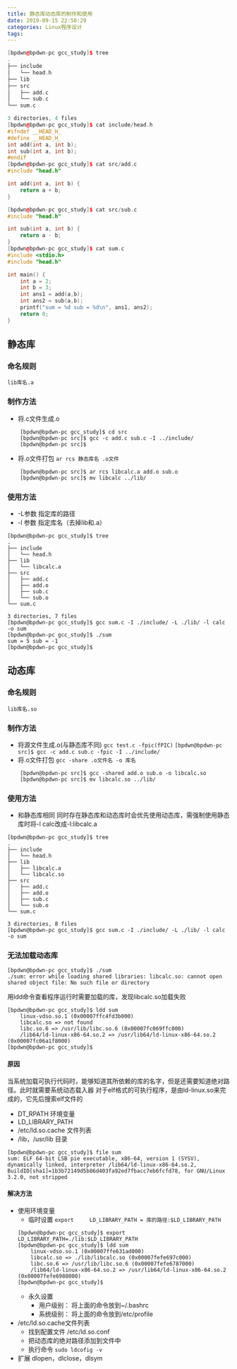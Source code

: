 ```yaml
---
title: 静态库动态库的制作和使用
date: 2019-09-15 22:50:29
categories: Linux程序设计
tags:
---
```


```c++
[bpdwn@bpdwn-pc gcc_study]$ tree
.
├── include
│   └── head.h
├── lib
├── src
│   ├── add.c
│   └── sub.c
└── sum.c

3 directories, 4 files
[bpdwn@bpdwn-pc gcc_study]$ cat include/head.h 
#ifndef __HEAD_H_
#define __HEAD_H_
int add(int a, int b);
int sub(int a, int b);
#endif
[bpdwn@bpdwn-pc gcc_study]$ cat src/add.c 
#include "head.h"

int add(int a, int b) {
	return a + b;
}

[bpdwn@bpdwn-pc gcc_study]$ cat src/sub.c 
#include "head.h"

int sub(int a, int b) {
	return a - b;
}
[bpdwn@bpdwn-pc gcc_study]$ cat sum.c 
#include <stdio.h>
#include "head.h"

int main() {
	int a = 2;
	int b = 3;
	int ans1 = add(a,b);
	int ans2 = sub(a,b);
	printf("sum = %d sub = %d\n", ans1, ans2);
	return 0;
}


```

## 静态库
### 命名规则
	lib库名.a
### 制作方法
- 将.c文件生成.o
```
	[bpdwn@bpdwn-pc gcc_study]$ cd src
	[bpdwn@bpdwn-pc src]$ gcc -c add.c sub.c -I ../include/
	[bpdwn@bpdwn-pc src]$ 
```
- 将.o文件打包
	`ar rcs 静态库名 .o文件`
```
	[bpdwn@bpdwn-pc src]$ ar rcs libcalc.a add.o sub.o
	[bpdwn@bpdwn-pc src]$ mv libcalc ../lib/
```
### 使用方法
- -L参数 指定库的路径
- -l 参数 指定库名（去掉lib和.a）
```
[bpdwn@bpdwn-pc gcc_study]$ tree
.
├── include
│   └── head.h
├── lib
│   └── libcalc.a
├── src
│   ├── add.c
│   ├── add.o
│   ├── sub.c
│   └── sub.o
└── sum.c

3 directories, 7 files
[bpdwn@bpdwn-pc gcc_study]$ gcc sum.c -I ./include/ -L ./lib/ -l calc -o sum
[bpdwn@bpdwn-pc gcc_study]$ ./sum 
sum = 5 sub = -1
[bpdwn@bpdwn-pc gcc_study]$ 
```

## 动态库
### 命名规则
	lib库名.so
### 制作方法
- 将源文件生成.o(与静态库不同)
	`gcc test.c -fpic(fPIC)`
	`[bpdwn@bpdwn-pc src]$ gcc -c add.c sub.c -fpic -I ../include/`
- 将.o文件打包
	`gcc -share .o文件名 -o 库名`
```
	[bpdwn@bpdwn-pc src]$ gcc -shared add.o sub.o -o libcalc.so
	[bpdwn@bpdwn-pc src]$ mv libcalc.so ../lib/
```
### 使用方法
- 和静态库相同
   同时存在静态库和动态库时会优先使用动态库，需强制使用静态
   库时将-l calc改成-l:libcalc.a
```
[bpdwn@bpdwn-pc gcc_study]$ tree
.
├── include
│   └── head.h
├── lib
│   ├── libcalc.a
│   └── libcalc.so
├── src
│   ├── add.c
│   ├── add.o
│   ├── sub.c
│   └── sub.o
└── sum.c

3 directories, 8 files
[bpdwn@bpdwn-pc gcc_study]$ gcc sum.c -I ./include/ -L ./lib/ -l calc -o sum
```
### 无法加载动态库
```
[bpdwn@bpdwn-pc gcc_study]$ ./sum 
./sum: error while loading shared libraries: libcalc.so: cannot open shared object file: No such file or directory
```
用ldd命令查看程序运行时需要加载的库，发现libcalc.so加载失败
```
[bpdwn@bpdwn-pc gcc_study]$ ldd sum
	linux-vdso.so.1 (0x00007ffc4fd3b000)
	libcalc.so => not found
	libc.so.6 => /usr/lib/libc.so.6 (0x00007fc069ffc000)
	/lib64/ld-linux-x86-64.so.2 => /usr/lib64/ld-linux-x86-64.so.2 (0x00007fc06a1f8000)
[bpdwn@bpdwn-pc gcc_study]$ 
```
#### 原因
当系统加载可执行代码时，能够知道其所依赖的库的名字，但是还需要知道绝对路径。此时就需要系统动态载入器
对于elf格式的可执行程序，是由ld-linux.so来完成的，它先后搜索elf文件的
- DT_RPATH 环境变量
- LD_LIBRARY_PATH
- /etc/ld.so.cache 文件列表
- /lib，/usr/lib 目录 
```
[bpdwn@bpdwn-pc gcc_study]$ file sum
sum: ELF 64-bit LSB pie executable, x86-64, version 1 (SYSV), dynamically linked, interpreter /lib64/ld-linux-x86-64.so.2, BuildID[sha1]=1b3b72149d5b86d403fa92ed7fbacc7eb6fcfd78, for GNU/Linux 3.2.0, not stripped
```
#### 解决方法
- 使用环境变量
	- 临时设置
		`export 	LD_LIBRARY_PATH = 库的路径:$LD_LIBRARY_PATH`
	```
	[bpdwn@bpdwn-pc gcc_study]$ export LD_LIBRARY_PATH=./lib:$LD_LIBRARY_PATH
	[bpdwn@bpdwn-pc gcc_study]$ ldd sum
		linux-vdso.so.1 (0x00007ffe631ad000)
		libcalc.so => ./lib/libcalc.so (0x00007fefe697c000)
		libc.so.6 => /usr/lib/libc.so.6 (0x00007fefe6787000)
		/lib64/ld-linux-x86-64.so.2 => /usr/lib64/ld-linux-x86-64.so.2 (0x00007fefe6988000)
	[bpdwn@bpdwn-pc gcc_study]$ 
	```
	- 永久设置
		- 用户级别： 
			将上面的命令放到~/.bashrc
		- 系统级别：
			将上面的命令放到/etc/profile
- /etc/ld.so.cache文件列表
	- 找到配置文件 /etc/ld.so.conf
	- 把动态库的绝对路径添加到文件中
	- 执行命令 `sudo ldcofig -v`
- 扩展
	dlopen，dlclose，dlsym

